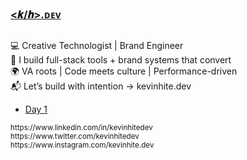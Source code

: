 ### [&#60;𝒌&#47;𝒉&#62;.ᴅᴇᴠ](https://kevinhite.dev)

##  
💻 Creative Technologist | Brand Engineer  
🔧 I build full-stack tools + brand systems that convert  
🌍 VA roots | Code meets culture | Performance-driven  
📬 Let’s build with intention → kevinhite.dev
<!--
## Latest Project
*   Project #1
*   Project #2
*   Project #3
*   Project #4
*   Project #5

## Latest Blog Posts
-->
<!-- BLOG-POST-LIST:START -->
- [Day 1](https://journal.kevinhite.dev/post/672935506308431872)
<!-- BLOG-POST-LIST:END -->
<!--
## Language and Tools
## Latest Videos
## Links
-->
<small>
https://www.linkedin.com/in/kevinhitedev<br/>
https://www.twitter.com/kevinhitedev<br/>
https://www.instagram.com/kevinhite.dev<br/>
</small>
